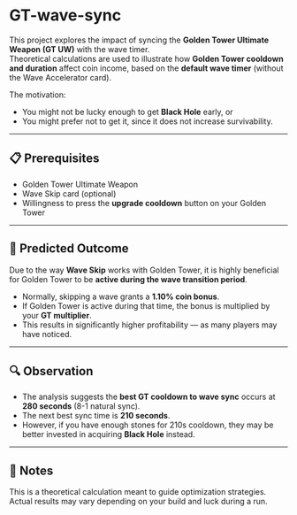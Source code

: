 # GT-wave-sync

This project explores the impact of syncing the **Golden Tower Ultimate Weapon (GT UW)** with the wave timer.  
Theoretical calculations are used to illustrate how **Golden Tower cooldown and duration** affect coin income, based on the **default wave timer** (without the Wave Accelerator card).  

The motivation:  
- You might not be lucky enough to get **Black Hole** early, or  
- You might prefer not to get it, since it does not increase survivability.  

---

## 📋 Prerequisites

- Golden Tower Ultimate Weapon  
- Wave Skip card (optional)  
- Willingness to press the **upgrade cooldown** button on your Golden Tower  

---

## 🎯 Predicted Outcome

Due to the way **Wave Skip** works with Golden Tower, it is highly beneficial for Golden Tower to be **active during the wave transition period**.  

- Normally, skipping a wave grants a **1.10% coin bonus**.  
- If Golden Tower is active during that time, the bonus is multiplied by your **GT multiplier**.  
- This results in significantly higher profitability — as many players may have noticed.  

---

## 🔍 Observation

- The analysis suggests the **best GT cooldown to wave sync** occurs at **280 seconds** (8-1 natural sync).  
- The next best sync time is **210 seconds**.  
- However, if you have enough stones for 210s cooldown, they may be better invested in acquiring **Black Hole** instead.  

---

## 📌 Notes

This is a theoretical calculation meant to guide optimization strategies. Actual results may vary depending on your build and luck during a run.  
